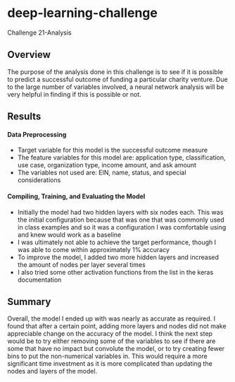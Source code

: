 # deep-learning-challenge
Challenge 21-Analysis

## Overview
The purpose of the analysis done in this challenge is to see if it is possible to predict a successful outcome of funding a particular charity venture.  Due to the large number of variables involved, a neural network analysis will be very helpful in finding if this is possible or not.

## Results

#### Data Preprocessing
* Target variable for this model is the successful outcome measure
* The feature variables for this model are: application type, classification, use case, organization type, income amount, and ask amount
* The variables not used are: EIN, name, status, and special considerations

#### Compiling, Training, and Evaluating the Model
* Initially the model had two hidden layers with six nodes each.  This was the initial configuration because that was one that was commonly used in class examples and so it was a configuration I was comfortable using and knew would work as a baseline
* I was ultimately not able to achieve the target performance, though I was able to come within approximately 1% accuracy
* To improve the model, I added two more hidden layers and increased the amount of nodes per layer several times
* I also tried some other activation functions from the list in the keras documentation

## Summary
Overall, the model I ended up with was nearly as accurate as required.  I found that after a certain point, adding more layers and nodes did not make appreciable change on the accuracy of the model.  I think the next step would be to try either removing some of the variables to see if there are some that have no impact but convolute the model, or to try creating fewer bins to put the non-numerical variables in.  This would require a more significant time investment as it is more complicated than updating the nodes and layers of the model.  
